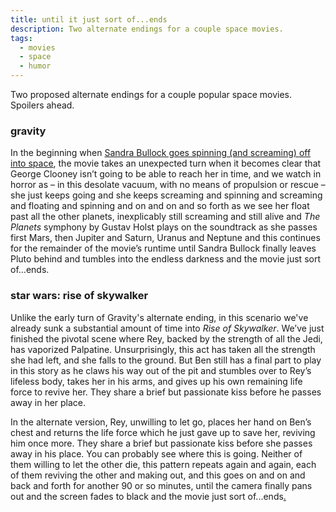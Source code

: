 ```yaml
---
title: until it just sort of...ends
description: Two alternate endings for a couple space movies.
tags:
  - movies
  - space
  - humor
---
```


Two proposed alternate endings for a couple popular space movies.
Spoilers ahead.

### gravity

In the beginning when [Sandra Bullock goes spinning (and screaming) off into space][gravity], the movie takes an unexpected turn when it becomes clear that George Clooney isn’t going to be able to reach her in time,
and we watch in horror as – in this desolate vacuum, with no means of propulsion or rescue – she just keeps going
and she keeps screaming and spinning
and screaming
and floating
and spinning
and on and on and so forth
as we see her float past all the other planets,
inexplicably still screaming and still alive
and *The Planets* symphony by Gustav Holst plays on the soundtrack
as she passes first Mars, then Jupiter and Saturn, Uranus and Neptune
and this continues for the remainder of the movie’s runtime
until Sandra Bullock finally leaves Pluto behind
and tumbles into the endless darkness
and the movie just sort of...ends.

### star wars: rise of skywalker

Unlike the early turn of Gravity's alternate ending, in this scenario we've already sunk a substantial amount of time into *Rise of Skywalker*.
We’ve just finished the pivotal scene where Rey, backed by the strength of all the Jedi, has vaporized Palpatine.
Unsurprisingly, this act has taken all the strength she had left, and she falls to the ground.
But Ben still has a final part to play in this story as he claws his way out of the pit and stumbles over to Rey’s lifeless body, takes her in his arms, and gives up his own remaining life force to revive her.
They share a brief but passionate kiss before he passes away in her place.

In the alternate version, Rey, unwilling to let go, places her hand on Ben’s chest and returns the life force which he just gave up to save her, reviving him once more.
They share a brief but passionate kiss before she passes away in his place.
You can probably see where this is going.
Neither of them willing to let the other die, this pattern repeats again and again, each of them reviving the other and making out, and this goes on and on and back and forth for another 90 or so minutes, until the camera finally pans out and the screen fades to black and the movie just sort of...ends[.][sunny]

[sunny]: https://www.youtube.com/watch?v=Ftoffknbrfc
[gravity]: https://www.youtube.com/watch?v=C4pcg7bXgmU&t=75